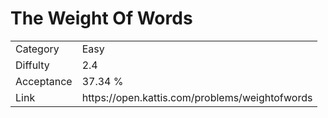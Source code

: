 # The Weight Of Words

<table>
    <tr>
        <td>Category</td>
        <td>Easy</td>
    </tr>
    <tr>
        <td>Diffulty</td>
        <td>2.4</td>
    </tr>
    <tr>
        <td>Acceptance</td>
        <td>37.34 %</td>
    </tr>
    <tr>
        <td>Link</td>
        <td>https://open.kattis.com/problems/weightofwords</td>
    </tr>
</table>